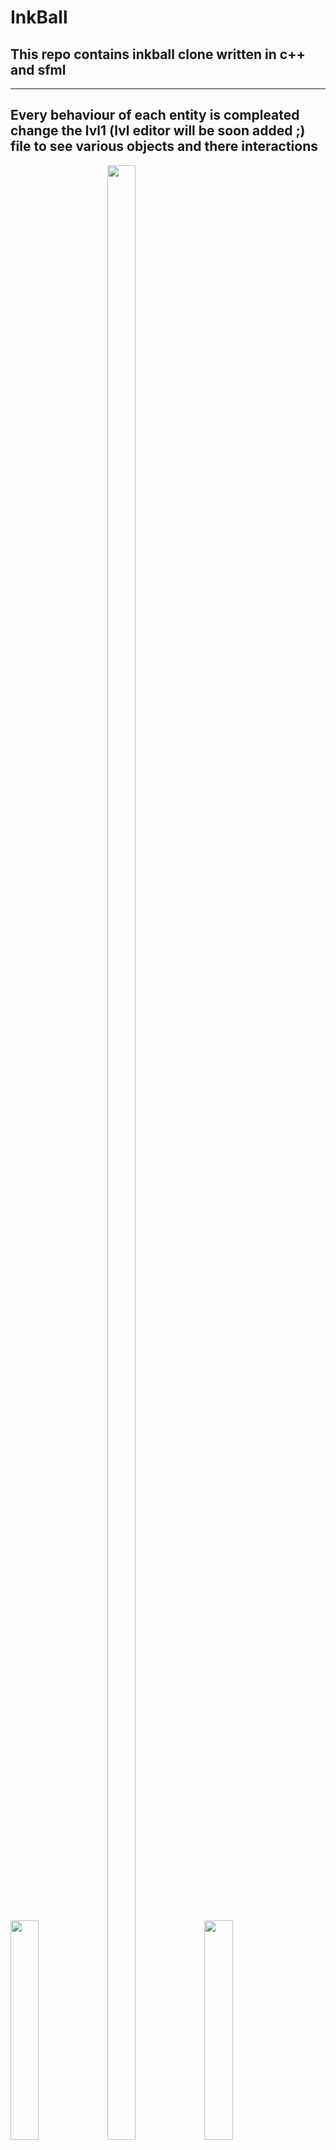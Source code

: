 
 # InkBall
## This repo contains inkball clone written in c++ and sfml 
---
Every behaviour of each entity is compleated change the lvl1 (lvl editor will be soon added ;) file to see various objects and there interactions
---


<img src="https://user-images.githubusercontent.com/95920190/224821485-44cc84a3-e0dc-44fa-ba84-4458348ac181.PNG" width="30%" ></img>
<img src="https://user-images.githubusercontent.com/95920190/224821132-83978046-93c9-4ea4-b2c5-78574d37bdc2.PNG" width="30%" height="90%"> </img><img src="https://user-images.githubusercontent.com/95920190/224821514-cdb428cc-b151-4b3f-9ed4-332e1789945a.PNG" width="30%"></img>
</img>

---
## So far
- basic framework
- asset loading
- level loading 
- collsions 
- finalize collisions b/n balls and line

## Things to be done
- menu system
- level editor
- gameplay
  
